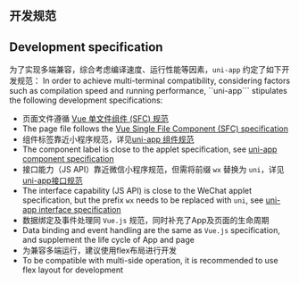 ## 开发规范
## Development specification

为了实现多端兼容，综合考虑编译速度、运行性能等因素，```uni-app``` 约定了如下开发规范：
In order to achieve multi-terminal compatibility, considering factors such as compilation speed and running performance, ``uni-app``` stipulates the following development specifications:

- 页面文件遵循 [Vue 单文件组件 (SFC) 规范](https://vue-loader.vuejs.org/zh/spec.html)
- The page file follows the [Vue Single File Component (SFC) specification](https://vue-loader.vuejs.org/zh/spec.html)
- 组件标签靠近小程序规范，详见[uni-app 组件规范](/component/)
- The component label is close to the applet specification, see [uni-app component specification](/component/)
- 接口能力（JS API）靠近微信小程序规范，但需将前缀 ```wx``` 替换为 ```uni```，详见[uni-app接口规范](/api/)
- The interface capability (JS API) is close to the WeChat applet specification, but the prefix ```wx``` needs to be replaced with ```uni```, see [uni-app interface specification](/api/)
- 数据绑定及事件处理同 ```Vue.js``` 规范，同时补充了App及页面的生命周期
- Data binding and event handling are the same as ```Vue.js``` specification, and supplement the life cycle of App and page
- 为兼容多端运行，建议使用flex布局进行开发
- To be compatible with multi-side operation, it is recommended to use flex layout for development